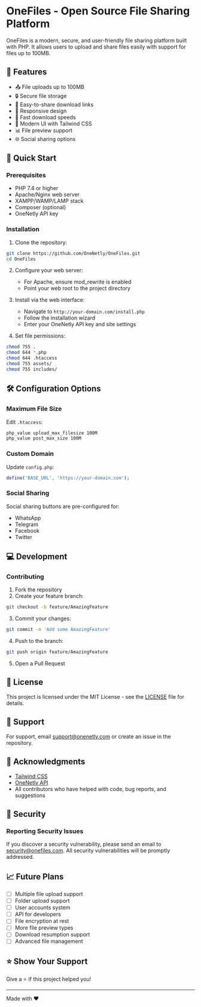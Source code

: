 # OneFiles - Open Source File Sharing Platform

OneFiles is a modern, secure, and user-friendly file sharing platform built with PHP. It allows users to upload and share files easily with support for files up to 100MB.

## 🌟 Features

- 📤 File uploads up to 100MB
- 🔒 Secure file storage
- 🔗 Easy-to-share download links
- 📱 Responsive design
- 🚀 Fast download speeds
- 🎨 Modern UI with Tailwind CSS
- 📊 File preview support
- 🌐 Social sharing options

## 🚀 Quick Start

### Prerequisites

- PHP 7.4 or higher
- Apache/Nginx web server
- XAMPP/WAMP/LAMP stack
- Composer (optional)
- OneNetly API key

### Installation

1. Clone the repository:
```bash
git clone https://github.com/OneNetly/OneFiles.git
cd OneFiles
```

2. Configure your web server:
   - For Apache, ensure mod_rewrite is enabled
   - Point your web root to the project directory

3. Install via the web interface:
   - Navigate to `http://your-domain.com/install.php`
   - Follow the installation wizard
   - Enter your OneNetly API key and site settings


4. Set file permissions:
```bash
chmod 755 .
chmod 644 *.php
chmod 644 .htaccess
chmod 755 assets/
chmod 755 includes/
```

## 🛠️ Configuration Options

### Maximum File Size

Edit `.htaccess`:
```apache
php_value upload_max_filesize 100M
php_value post_max_size 100M
```

### Custom Domain

Update `config.php`:
```php
define('BASE_URL', 'https://your-domain.com');
```

### Social Sharing

Social sharing buttons are pre-configured for:
- WhatsApp
- Telegram
- Facebook
- Twitter

## 💻 Development


### Contributing

1. Fork the repository
2. Create your feature branch:
```bash
git checkout -b feature/AmazingFeature
```
3. Commit your changes:
```bash
git commit -m 'Add some AmazingFeature'
```
4. Push to the branch:
```bash
git push origin feature/AmazingFeature
```
5. Open a Pull Request

## 📝 License

This project is licensed under the MIT License - see the [LICENSE](LICENSE) file for details.

## 🤝 Support

For support, email support@onenetly.com or create an issue in the repository.

## 🙏 Acknowledgments

- [Tailwind CSS](https://tailwindcss.com)
- [OneNetly API](https://onenetly.com)
- All contributors who have helped with code, bug reports, and suggestions

## 🔐 Security

### Reporting Security Issues

If you discover a security vulnerability, please send an email to security@onefiles.com. All security vulnerabilities will be promptly addressed.

## 📈 Future Plans

- [ ] Multiple file upload support
- [ ] Folder upload support
- [ ] User accounts system
- [ ] API for developers
- [ ] File encryption at rest
- [ ] More file preview types
- [ ] Download resumption support
- [ ] Advanced file management

## ⭐ Show Your Support

Give a ⭐️ if this project helped you!

---

Made with ❤️
